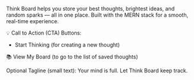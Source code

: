 Think Board helps you store your best thoughts, brightest ideas, and random sparks — all in one place.
Built with the MERN stack for a smooth, real-time experience.

💡 Call to Action (CTA) Buttons:
+ Start Thinking (for creating a new thought)

📚 View My Board (to go to the list of saved thoughts)

Optional Tagline (small text):
Your mind is full. Let Think Board keep track.